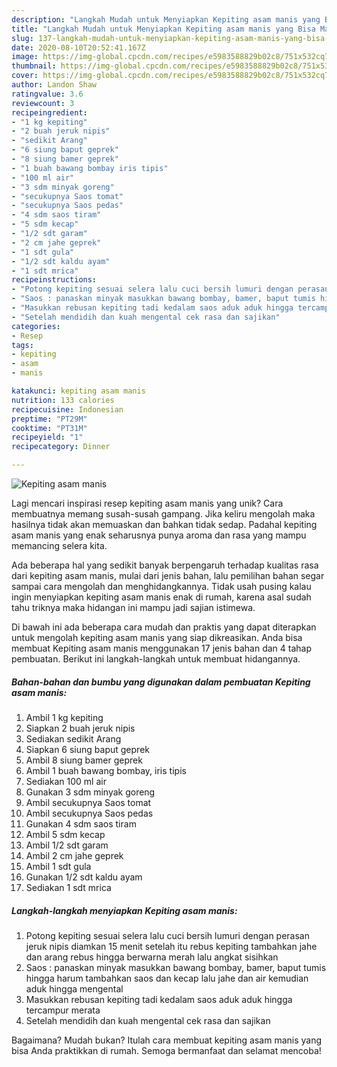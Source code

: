 ```yaml
---
description: "Langkah Mudah untuk Menyiapkan Kepiting asam manis yang Bisa Manjain Lidah"
title: "Langkah Mudah untuk Menyiapkan Kepiting asam manis yang Bisa Manjain Lidah"
slug: 137-langkah-mudah-untuk-menyiapkan-kepiting-asam-manis-yang-bisa-manjain-lidah
date: 2020-08-10T20:52:41.167Z
image: https://img-global.cpcdn.com/recipes/e5983588829b02c8/751x532cq70/kepiting-asam-manis-foto-resep-utama.jpg
thumbnail: https://img-global.cpcdn.com/recipes/e5983588829b02c8/751x532cq70/kepiting-asam-manis-foto-resep-utama.jpg
cover: https://img-global.cpcdn.com/recipes/e5983588829b02c8/751x532cq70/kepiting-asam-manis-foto-resep-utama.jpg
author: Landon Shaw
ratingvalue: 3.6
reviewcount: 3
recipeingredient:
- "1 kg kepiting"
- "2 buah jeruk nipis"
- "sedikit Arang"
- "6 siung baput geprek"
- "8 siung bamer geprek"
- "1 buah bawang bombay iris tipis"
- "100 ml air"
- "3 sdm minyak goreng"
- "secukupnya Saos tomat"
- "secukupnya Saos pedas"
- "4 sdm saos tiram"
- "5 sdm kecap"
- "1/2 sdt garam"
- "2 cm jahe geprek"
- "1 sdt gula"
- "1/2 sdt kaldu ayam"
- "1 sdt mrica"
recipeinstructions:
- "Potong kepiting sesuai selera lalu cuci bersih lumuri dengan perasan jeruk nipis diamkan 15 menit setelah itu rebus kepiting tambahkan jahe dan arang rebus hingga berwarna merah lalu angkat sisihkan"
- "Saos : panaskan minyak masukkan bawang bombay, bamer, baput tumis hingga harum tambahkan saos dan kecap lalu jahe dan air kemudian aduk hingga mengental"
- "Masukkan rebusan kepiting tadi kedalam saos aduk aduk hingga tercampur merata"
- "Setelah mendidih dan kuah mengental cek rasa dan sajikan"
categories:
- Resep
tags:
- kepiting
- asam
- manis

katakunci: kepiting asam manis 
nutrition: 133 calories
recipecuisine: Indonesian
preptime: "PT29M"
cooktime: "PT31M"
recipeyield: "1"
recipecategory: Dinner

---
```



![Kepiting asam manis](https://img-global.cpcdn.com/recipes/e5983588829b02c8/751x532cq70/kepiting-asam-manis-foto-resep-utama.jpg)

Lagi mencari inspirasi resep kepiting asam manis yang unik? Cara membuatnya memang susah-susah gampang. Jika keliru mengolah maka hasilnya tidak akan memuaskan dan bahkan tidak sedap. Padahal kepiting asam manis yang enak seharusnya punya aroma dan rasa yang mampu memancing selera kita.



Ada beberapa hal yang sedikit banyak berpengaruh terhadap kualitas rasa dari kepiting asam manis, mulai dari jenis bahan, lalu pemilihan bahan segar sampai cara mengolah dan menghidangkannya. Tidak usah pusing kalau ingin menyiapkan kepiting asam manis enak di rumah, karena asal sudah tahu triknya maka hidangan ini mampu jadi sajian istimewa.


Di bawah ini ada beberapa cara mudah dan praktis yang dapat diterapkan untuk mengolah kepiting asam manis yang siap dikreasikan. Anda bisa membuat Kepiting asam manis menggunakan 17 jenis bahan dan 4 tahap pembuatan. Berikut ini langkah-langkah untuk membuat hidangannya.

<!--inarticleads1-->

##### Bahan-bahan dan bumbu yang digunakan dalam pembuatan Kepiting asam manis:

1. Ambil 1 kg kepiting
1. Siapkan 2 buah jeruk nipis
1. Sediakan sedikit Arang
1. Siapkan 6 siung baput geprek
1. Ambil 8 siung bamer geprek
1. Ambil 1 buah bawang bombay, iris tipis
1. Sediakan 100 ml air
1. Gunakan 3 sdm minyak goreng
1. Ambil secukupnya Saos tomat
1. Ambil secukupnya Saos pedas
1. Gunakan 4 sdm saos tiram
1. Ambil 5 sdm kecap
1. Ambil 1/2 sdt garam
1. Ambil 2 cm jahe geprek
1. Ambil 1 sdt gula
1. Gunakan 1/2 sdt kaldu ayam
1. Sediakan 1 sdt mrica




<!--inarticleads2-->

##### Langkah-langkah menyiapkan Kepiting asam manis:

1. Potong kepiting sesuai selera lalu cuci bersih lumuri dengan perasan jeruk nipis diamkan 15 menit setelah itu rebus kepiting tambahkan jahe dan arang rebus hingga berwarna merah lalu angkat sisihkan
1. Saos : panaskan minyak masukkan bawang bombay, bamer, baput tumis hingga harum tambahkan saos dan kecap lalu jahe dan air kemudian aduk hingga mengental
1. Masukkan rebusan kepiting tadi kedalam saos aduk aduk hingga tercampur merata
1. Setelah mendidih dan kuah mengental cek rasa dan sajikan




Bagaimana? Mudah bukan? Itulah cara membuat kepiting asam manis yang bisa Anda praktikkan di rumah. Semoga bermanfaat dan selamat mencoba!
